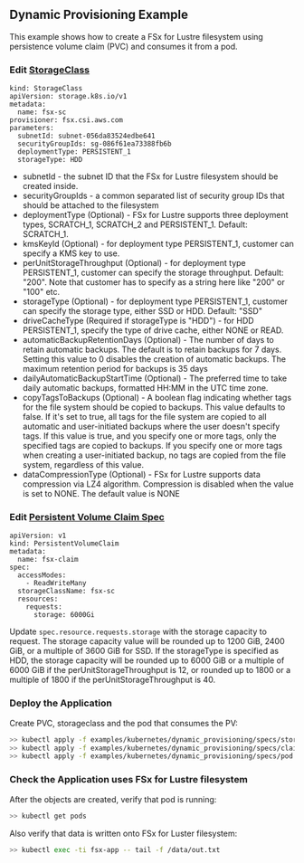 ## Dynamic Provisioning Example
This example shows how to create a FSx for Lustre filesystem using persistence volume claim (PVC) and consumes it from a pod. 


### Edit [StorageClass](./specs/storageclass.yaml)
```
kind: StorageClass
apiVersion: storage.k8s.io/v1
metadata:
  name: fsx-sc
provisioner: fsx.csi.aws.com
parameters:
  subnetId: subnet-056da83524edbe641
  securityGroupIds: sg-086f61ea73388fb6b
  deploymentType: PERSISTENT_1
  storageType: HDD
```
* subnetId - the subnet ID that the FSx for Lustre filesystem should be created inside.
* securityGroupIds - a common separated list of security group IDs that should be attached to the filesystem
* deploymentType (Optional) - FSx for Lustre supports three deployment types, SCRATCH_1, SCRATCH_2 and PERSISTENT_1. Default: SCRATCH_1.
* kmsKeyId (Optional) - for deployment type PERSISTENT_1, customer can specify a KMS key to use.
* perUnitStorageThroughput (Optional) - for deployment type PERSISTENT_1, customer can specify the storage throughput. Default: "200". Note that customer has to specify as a string here like "200" or "100" etc.
* storageType (Optional) - for deployment type PERSISTENT_1, customer can specify the storage type, either SSD or HDD. Default: "SSD"
* driveCacheType (Required if storageType is "HDD") - for HDD PERSISTENT_1, specify the type of drive cache, either NONE or READ.
* automaticBackupRetentionDays (Optional) - The number of days to retain automatic backups. The default is to retain backups for 7 days. Setting this value to 0 disables the creation of automatic backups. The maximum retention period for backups is 35 days
* dailyAutomaticBackupStartTime (Optional) - The preferred time to take daily automatic backups, formatted HH:MM in the UTC time zone.
* copyTagsToBackups (Optional) - A boolean flag indicating whether tags for the file system should be copied to backups. This value defaults to false. If it's set to true, all tags for the file system are copied to all automatic and user-initiated backups where the user doesn't specify tags. If this value is true, and you specify one or more tags, only the specified tags are copied to backups. If you specify one or more tags when creating a user-initiated backup, no tags are copied from the file system, regardless of this value.
* dataCompressionType (Optional) - FSx for Lustre supports data compression via LZ4 algorithm. Compression is disabled when the value is set to NONE. The default value is NONE 

### Edit [Persistent Volume Claim Spec](./specs/claim.yaml)
```
apiVersion: v1
kind: PersistentVolumeClaim
metadata:
  name: fsx-claim
spec:
  accessModes:
    - ReadWriteMany
  storageClassName: fsx-sc
  resources:
    requests:
      storage: 6000Gi
```
Update `spec.resource.requests.storage` with the storage capacity to request. The storage capacity value will be rounded up to 1200 GiB, 2400 GiB, or a multiple of 3600 GiB for SSD. If the storageType is specified as HDD, the storage capacity will be rounded up to 6000 GiB or a multiple of 6000 GiB if the perUnitStorageThroughput is 12, or rounded up to 1800 or a multiple of 1800 if the perUnitStorageThroughput is 40.

### Deploy the Application
Create PVC, storageclass and the pod that consumes the PV:
```sh
>> kubectl apply -f examples/kubernetes/dynamic_provisioning/specs/storageclass.yaml
>> kubectl apply -f examples/kubernetes/dynamic_provisioning/specs/claim.yaml
>> kubectl apply -f examples/kubernetes/dynamic_provisioning/specs/pod.yaml
```

### Check the Application uses FSx for Lustre filesystem
After the objects are created, verify that pod is running:

```sh
>> kubectl get pods
```

Also verify that data is written onto FSx for Luster filesystem:

```sh
>> kubectl exec -ti fsx-app -- tail -f /data/out.txt
```
